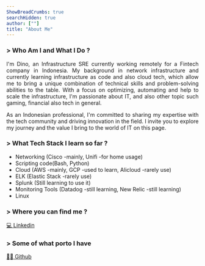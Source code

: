```yaml
---
ShowBreadCrumbs: true
searchHidden: true
author: [""]
title: "About Me"
---
```


### > Who Am I and What I Do ?

<div style='text-align: justify;'>

I'm Dino, an Infrastructure SRE currently working remotely for a Fintech company in Indonesia. My background in network infrastructure and currently learning infrastructure as code and also cloud tech, which allow me to bring a unique combination of technical skills and problem-solving abilities to the table. With a focus on optimizing, automating and help to scale the infrastructure, I'm passionate about IT, and also other topic such gaming, financial
also tech in general.

As an Indonesian professional, I'm committed to sharing my expertise with the tech community and driving innovation in the field. I invite you to explore my journey and the value I bring to the world of IT on this page.

</div>

### > What Tech Stack I learn so far ?

- Networking (Cisco -mainly, Unifi -for home usage)
- Scripting code(Bash, Python)
- Cloud (AWS -mainly, GCP -used to learn, Alicloud -rarely use)
- ELK (Elastic Stack -rarely use)
- Splunk (Still learning to use it)
- Monitoring Tools (Datadog -still learning, New Relic -still learning)
- Linux

### > Where you can find me ?

[:computer: Linkedin](https://www.linkedin.com/in/alldino-syaman-5b1799109/)

### > Some of what porto I have 

[:technologist: Github](https://github.com/dino-s26)
